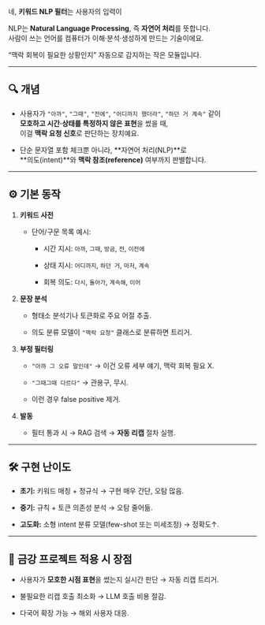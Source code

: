 네, **키워드 NLP 필터**는 사용자의 입력이  

NLP는 **Natural Language Processing**, 즉 **자연어 처리**를 뜻합니다.  
사람이 쓰는 언어를 컴퓨터가 이해·분석·생성하게 만드는 기술이에요.

“맥락 회복이 필요한 상황인지” 자동으로 감지하는 작은 모듈입니다.

---

## 🔍 개념

- 사용자가 `"아까"`, `"그때"`, `"전에"`, `"어디까지 했더라"`, `"하던 거 계속"` 같이  
    **모호하고 시간·상태를 특정하지 않은 표현**을 썼을 때,  
    이걸 **맥락 요청 신호**로 판단하는 장치예요.
    
- 단순 문자열 포함 체크뿐 아니라, **자연어 처리(NLP)**로  
    **의도(intent)**와 **맥락 참조(reference)** 여부까지 판별합니다.
    

---

## ⚙️ 기본 동작

1. **키워드 사전**
    
    - 단어/구문 목록 예시:
        
        - 시간 지시: `아까`, `그때`, `방금`, `전`, `이전에`
            
        - 상태 지시: `어디까지`, `하던 거`, `마저`, `계속`
            
        - 회복 의도: `다시`, `돌아가`, `계속해`, `이어`
            
2. **문장 분석**
    
    - 형태소 분석기나 토큰화로 주요 어절 추출.
        
    - 의도 분류 모델이 `"맥락 요청"` 클래스로 분류하면 트리거.
        
3. **부정 필터링**
    
    - `"아까 그 오류 말인데"` → 이건 오류 세부 얘기, 맥락 회복 필요 X.
        
    - `"그때그때 다르다"` → 관용구, 무시.
        
    - 이런 경우 false positive 제거.
        
4. **발동**
    
    - 필터 통과 시 → RAG 검색 → **자동 리캡** 절차 실행.
        

---

## 🛠 구현 난이도

- **초기:** 키워드 매칭 + 정규식 → 구현 매우 간단, 오탐 많음.
    
- **중기:** 규칙 + 토큰 의존성 분석 → 오탐 줄어듦.
    
- **고도화:** 소형 intent 분류 모델(few-shot 또는 미세조정) → 정확도↑.
    

---

## 📌 금강 프로젝트 적용 시 장점

- 사용자가 **모호한 시점 표현**을 썼는지 실시간 판단 → 자동 리캡 트리거.
    
- 불필요한 리캡 호출 최소화 → LLM 호출 비용 절감.
    
- 다국어 확장 가능 → 해외 사용자 대응.